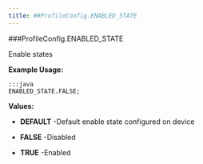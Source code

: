 ```yaml
---
title: ##ProfileConfig.ENABLED_STATE
---
```

###ProfileConfig.ENABLED_STATE

Enable states

 

**Example Usage:**
	
	:::java	
	ENABLED_STATE.FALSE;


**Values:**

* **DEFAULT** -Default enable state configured on device

* **FALSE** -Disabled

* **TRUE** -Enabled

